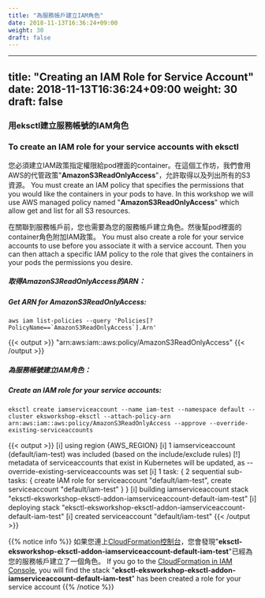 ```yaml
---
title: "為服務帳戶建立IAM角色"
date: 2018-11-13T16:36:24+09:00
weight: 30
draft: false
---
```

---
title: "Creating an IAM Role for Service Account"
date: 2018-11-13T16:36:24+09:00
weight: 30
draft: false
---

### 用eksctl建立服務帳號的IAM角色
### To create an IAM role for your service accounts with eksctl

您必須建立IAM政策指定權限給pod裡面的container。在這個工作坊，我們會用AWS的代管政策"**AmazonS3ReadOnlyAccess**"，允許取得以及列出所有的S3資源。
You must create an IAM policy that specifies the permissions that you would like the containers in your pods to have. In this workshop we will use AWS managed policy named "**AmazonS3ReadOnlyAccess**" which allow get and list for all S3 resources.

在關聯到服務帳戶前，您也需要為您的服務帳戶建立角色。然後幫pod裡面的container角色附加IAM政策。
You must also create a role for your service accounts to use before you associate it with a service account. Then you can then attach a specific IAM policy to the role that gives the containers in your pods the permissions you desire.

##### 取得AmazonS3ReadOnlyAccess的ARN：
##### Get ARN for AmazonS3ReadOnlyAccess:

```
aws iam list-policies --query 'Policies[?PolicyName==`AmazonS3ReadOnlyAccess`].Arn'
```

{{< output >}}
"arn:aws:iam::aws:policy/AmazonS3ReadOnlyAccess"
{{< /output >}}

##### 為服務帳號建立IAM角色：
##### Create an IAM role for your service accounts:

```
eksctl create iamserviceaccount --name iam-test --namespace default --cluster eksworkshop-eksctl --attach-policy-arn arn:aws:iam::aws:policy/AmazonS3ReadOnlyAccess --approve --override-existing-serviceaccounts
```

{{< output >}}
[ℹ]  using region {AWS_REGION}
[ℹ]  1 iamserviceaccount (default/iam-test) was included (based on the include/exclude rules)
[!]  metadata of serviceaccounts that exist in Kubernetes will be updated, as --override-existing-serviceaccounts was set
[ℹ]  1 task: { 2 sequential sub-tasks: { create IAM role for serviceaccount "default/iam-test", create serviceaccount "default/iam-test" } }
[ℹ]  building iamserviceaccount stack "eksctl-eksworkshop-eksctl-addon-iamserviceaccount-default-iam-test"
[ℹ]  deploying stack "eksctl-eksworkshop-eksctl-addon-iamserviceaccount-default-iam-test"
[ℹ]  created serviceaccount "default/iam-test"
{{< /output >}}


{{% notice info %}}
如果您連上[CloudFormation控制台](https://console.aws.amazon.com/cloudformation/)，您會發現"**eksctl-eksworkshop-eksctl-addon-iamserviceaccount-default-iam-test**"已經為您的服務帳戶建立了一個角色。
If you go to the [CloudFormation in IAM Console](https://console.aws.amazon.com/cloudformation/), you will find the stack "**eksctl-eksworkshop-eksctl-addon-iamserviceaccount-default-iam-test**" has been created a role for your service account
{{% /notice %}}
